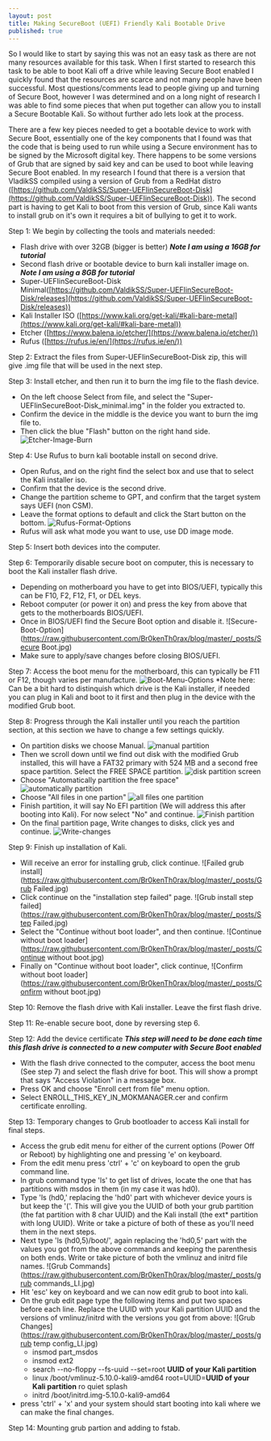 ```yaml
---
layout: post
title: Making SecureBoot (UEFI) Friendly Kali Bootable Drive
published: true
---
```


So I would like to start by saying this was not an easy task as there are not many resources available for this task. When I first started to research this task to be able to boot Kali off a drive while leaving Secure Boot enabled I quickly found that the resources are scarce and not many people have been successful. Most questions/comments lead to people giving up and turning of Secure Boot, however I was determined and on a long night of research I was able to find some pieces that when put together can allow you to install a Secure Bootable Kali. So without further ado lets look at the process.

There are a few key pieces needed to get a bootable device to work with Secure Boot, essentially one of the key components that I found was that the code that is being used to run while using a Secure environment has to be signed by the Microsoft digital key. There happens to be some versions of Grub that are signed by said key and can be used to boot while leaving Secure Boot enabled. In my research I found that there is a version that VladikSS compiled using a version of Grub from a RedHat distro ([https://github.com/ValdikSS/Super-UEFIinSecureBoot-Disk](https://github.com/ValdikSS/Super-UEFIinSecureBoot-Disk)). The second part is having to get Kali to boot from this version of Grub, since Kali wants to install grub on it's own it requires a bit of bullying to get it to work.

Step 1: We begin by collecting the tools and materials needed:
- Flash drive with over 32GB (bigger is better) _**Note I am using a 16GB for tutorial**_
- Second flash drive or bootable device to burn kali installer image on. _**Note I am using a 8GB for tutorial**_
- Super-UEFIinSecureBoot-Disk Minimal([https://github.com/ValdikSS/Super-UEFIinSecureBoot-Disk/releases](https://github.com/ValdikSS/Super-UEFIinSecureBoot-Disk/releases))
- Kali Installer ISO ([https://www.kali.org/get-kali/#kali-bare-metal](https://www.kali.org/get-kali/#kali-bare-metal))
- Etcher ([https://www.balena.io/etcher/](https://www.balena.io/etcher/))
- Rufus ([https://rufus.ie/en/](https://rufus.ie/en/))

Step 2: Extract the files from Super-UEFIinSecureBoot-Disk zip, this will give .img file that will be used in the next step.

Step 3: Install etcher, and then run it to burn the img file to the flash device.
- On the left choose Select from file, and select the "Super-UEFIinSecureBoot-Disk_minimal.img" in the folder you extracted to. 
- Confirm the device in the middle is the device you want to burn the img file to.
- Then click the blue "Flash" button on the right hand side.
![Etcher-Image-Burn](https://raw.githubusercontent.com/Br0kenTh0rax/blog/master/_posts/Etcher.png)

Step 4: Use Rufus to burn kali bootable install on second drive.
- Open Rufus, and on the right find the select box and use that to select the Kali installer iso.
- Confirm that the device is the second drive.
- Change the partition scheme to GPT, and confirm that the target system says UEFI (non CSM).
- Leave the format options to default and click the Start button on the bottom.
![Rufus-Format-Options](https://raw.githubusercontent.com/Br0kenTh0rax/blog/master/_posts/Rufus.png)
- Rufus will ask what mode you want to use, use DD image mode.

Step 5: Insert both devices into the computer.

Step 6: Temporarily disable secure boot on computer, this is necessary to boot the Kali installer flash drive.
- Depending on motherboard you have to get into BIOS/UEFI, typically this can be F10, F2, F12, F1, or DEL keys.
- Reboot computer (or power it on) and press the key from above that gets to the motherboards BIOS/UEFI.
- Once in BIOS/UEFI find the Secure Boot option and disable it.
![Secure-Boot-Option](https://raw.githubusercontent.com/Br0kenTh0rax/blog/master/_posts/Secure Boot.jpg)
- Make sure to apply/save changes before closing BIOS/UEFI.

Step 7: Access the boot menu for the motherboard, this can typically be F11 or F12, though varies per manufacture.
![Boot-Menu-Options](https://raw.githubusercontent.com/Br0kenTh0rax/blog/master/_posts/Boot%20Menu.jpg)
*Note here: Can be a bit hard to distinquish which drive is the Kali installer, if needed you can plug in Kali and boot to it first and then plug in the device with the modified Grub boot.

Step 8: Progress through the Kali installer until you reach the partition section, at this section we have to change a few settings quickly.
- On partition disks we choose Manual.
![manual partition](https://raw.githubusercontent.com/Br0kenTh0rax/blog/master/_posts/Partition1.jpg)
- Then we scroll down until we find out disk with the modified Grub installed, this will have a FAT32 primary with 524 MB and a second free space partition. Select the FREE SPACE partition.
![disk partition screen](https://raw.githubusercontent.com/Br0kenTh0rax/blog/master/_posts/Partition2.jpg)
- Choose "Automatically partition the free space"
![automatically partition](https://raw.githubusercontent.com/Br0kenTh0rax/blog/master/_posts/Partition3.jpg)
- Choose "All files in one partion"
![all files one partition](https://raw.githubusercontent.com/Br0kenTh0rax/blog/master/_posts/Partition4.jpg)
- Finish partition, it will say No EFI partition (We will address this after booting into Kali). For now select "No" and continue.
![Finish partition](https://raw.githubusercontent.com/Br0kenTh0rax/blog/master/_posts/Partition6.jpg)
- On the final partition page, Write changes to disks, click yes and continue.
![Write-changes](https://raw.githubusercontent.com/Br0kenTh0rax/blog/master/_posts/Partition7.jpg)

Step 9: Finish up installation of Kali.
- Will receive an error for installing grub, click continue.
![Failed grub install](https://raw.githubusercontent.com/Br0kenTh0rax/blog/master/_posts/Grub Failed.jpg)
- Click continue on the "installation step failed" page.
![Grub install step failed](https://raw.githubusercontent.com/Br0kenTh0rax/blog/master/_posts/Step Failed.jpg)
- Select the "Continue without boot loader", and then continue.
![Continue without boot loader](https://raw.githubusercontent.com/Br0kenTh0rax/blog/master/_posts/Continue without boot.jpg)
- Finally on "Continue without boot loader", click continue,
![Confirm without boot loader](https://raw.githubusercontent.com/Br0kenTh0rax/blog/master/_posts/Confirm without boot.jpg)

Step 10: Remove the flash drive with Kali installer. Leave the first flash drive.

Step 11: Re-enable secure boot, done by reversing step 6.

Step 12: Add the device certificate _**This step will need to be done each time this flash drive is connected to a new computer with Secure Boot enabled**_
- With the flash drive connected to the computer, access the boot menu (See step 7) and select the flash drive for boot. This will show a prompt that says "Access Violation" in a message box. 
- Press OK and choose "Enroll cert from file" menu option. 
- Select ENROLL_THIS_KEY_IN_MOKMANAGER.cer and confirm certificate enrolling.

Step 13: Temporary changes to Grub bootloader to access Kali install for final steps.
- Access the grub edit menu for either of the current options (Power Off or Reboot) by highlighting one and pressing 'e' on keyboard.
- From the edit menu press 'ctrl' + 'c' on keyboard to open the grub command line.
- In grub command type 'ls' to get list of drives, locate the one that has partitions with msdos in them (in my case it was hd0).
- Type 'ls (hd0,' replacing the 'hd0' part with whichever device yours is but keep the '('. This will give you the UUID of both your grub partition (the fat partition with 8 char UUID) and the Kali install (the ext* partition with long UUID). Write or take a picture of both of these as you'll need them in the next steps.
- Next type 'ls (hd0,5)/boot/', again replacing the 'hd0,5' part with the values you got from the above commands and keeping the parenthesis on both ends. Write or take picture of both the vmlinuz and initrd file names.
![Grub Commands](https://raw.githubusercontent.com/Br0kenTh0rax/blog/master/_posts/grub commands_LI.jpg)
- Hit 'esc' key on keyboard and we can now edit grub to boot into kali.
- On the grub edit page type the following items and put two spaces before each line. Replace the UUID with your Kali partition UUID and the versions of vmlinuz/initrd with the versions you got from above:
![Grub Changes](https://raw.githubusercontent.com/Br0kenTh0rax/blog/master/_posts/grub temp config_LI.jpg)
	- insmod part_msdos
	- insmod ext2
	- search --no-floppy --fs-uuid --set=root **UUID of your Kali partition**
	- linux /boot/vmlinuz-5.10.0-kali9-amd64 root=UUID=**UUID of your Kali partition** ro  quiet splash
	- initrd /boot/initrd.img-5.10.0-kali9-amd64
- press 'ctrl' + 'x' and your system should start booting into kali where we can make the final changes.

Step 14: Mounting grub partion and adding to fstab.
